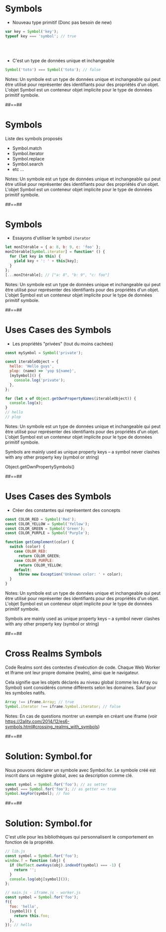 <!-- .slide: class="with-code" -->

# Symbols

<ul class="fragment" data-fragment-index="1"><li>Nouveau type primitif (Donc pas besoin de new)</li></ul>

```javascript
var key = Symbol('key');
typeof key === 'symbol'; // true
```

<!-- .element: class="fragment" -->

<br/>
<br/>

- C'est un type de données unique et inchangeable
<!-- .element: class="fragment" -->

```javascript
Symbol('toto') === Symbol('toto'); // false
```

<!-- .element: class="fragment" -->

Notes:
Un
symbole
est un type de données unique et inchangeable qui peut être utilisé pour représenter des identifiants pour des propriétés d'un objet. L'objet
Symbol
est un conteneur objet implicite pour le
type de données primitif
symbole.

##==##

<!-- .slide:-->

# Symbols

Liste des symbols proposés <!-- .element: class="fragment" data-fragment-index="1" -->

<ul class="fragment" data-fragment-index="1">
    <li>Symbol.match</li>
    <li>Symbol.iterator</li>
    <li>Symbol.replace</li>
    <li>Symbol.search</li>
    <li>etc ...</li>
</ul>

Notes:
Un symbole est un type de données unique et inchangeable qui peut être utilisé pour représenter des identifiants pour des propriétés d'un objet. L'objet Symbol est un conteneur objet implicite pour le type de données primitif symbole.

##==##

<!-- .slide: class="with-code" -->

# Symbols

- Essayons d'utiliser le symbol `iterator`

```javascript
let monItérable = { a: 8, b: 9, c: 'foo' };
monItérable[Symbol.iterator] = function* () {
  for (let key in this) {
    yield key + ': ' + this[key];
  }
};
[...monItérable]; // ["a: 8", "b: 9", "c: foo"]
```

Notes:
Un symbole est un type de données unique et inchangeable qui peut être utilisé pour représenter des identifiants pour des propriétés d'un objet. L'objet Symbol est un conteneur objet implicite pour le type de données primitif symbole.

##==##

<!-- .slide: class="with-code" -->

# Uses Cases des Symbols

- Les propriétés "privées" (tout du moins cachées)

```javascript
const mySymbol = Symbol('private');

const iterableObject = {
  hello: 'Hello guys',
  plop: (name) => 'yop ${name}',
  [mySymbol]() {
    console.log('private');
  },
};

for (let x of Object.getOwnPropertyNames(iterableObject)) {
  console.log(x);
}
// hello
// plop
```

Notes:
Un symbole est un type de données unique et inchangeable qui peut être utilisé pour représenter des identifiants pour des propriétés d'un objet. L'objet Symbol est un conteneur objet implicite pour le type de données primitif symbole.

Symbols are mainly used as unique property keys – a symbol never clashes with any other property key (symbol or string)

Object.getOwnPropertySymbols()

##==##

<!-- .slide: class="with-code" -->

# Uses Cases des Symbols

- Créer des constantes qui représentent des concepts

```javascript
const COLOR_RED = Symbol('Red');
const COLOR_YELLOW = Symbol('Yellow');
const COLOR_GREEN = Symbol('Green');
const COLOR_PURPLE = Symbol('Purple');

function getComplement(color) {
  switch (color) {
    case COLOR_RED:
      return COLOR_GREEN;
    case COLOR_PURPLE:
      return COLOR_YELLOW;
    default:
      throw new Exception('Unknown color: ' + color);
  }
}
```

Notes:
Un symbole est un type de données unique et inchangeable qui peut être utilisé pour représenter des identifiants pour des propriétés d'un objet. L'objet Symbol est un conteneur objet implicite pour le type de données primitif symbole.

Symbols are mainly used as unique property keys – a symbol never clashes with any other property key (symbol or string)

##==##

<!-- .slide: class="with-code" -->

# Cross Realms Symbols

Code Realms sont des contextes d'exécution de code. Chaque Web Worker et Iframe ont leur propre domaine (realm), ainsi que le navigateur.

Cela signifie que les objets déclarés au niveau global (comme les Array ou Symbol) sont considérés comme différents selon les domaines.
Sauf pour les symboles natifs.

```javascript
Array !== iframe.Array; // true
Symbol.iterator !== iframe.Symbol.iterator; // false
```

Notes:
En cas de questions montrer un exemple en créant une iframe (voir https://2ality.com/2014/12/es6-symbols.html#crossing_realms_with_symbols)

##==##

<!-- .slide: class="with-code" -->

# Solution: Symbol.for

Nous pouvons déclarer un symbole avec Symbol.for. Le symbole créé est inscrit dans un registre global, avec sa description comme clé.

<!-- .element: class="fragment" -->

```javascript
const symbol = Symbol.for('foo'); // as setter
symbol === Symbol.for('foo'); // as getter => true
Symbol.keyFor(symbol); // foo
```

<!-- .element: class="fragment" -->

##==##

<!-- .slide: class="with-code" -->

# Solution: Symbol.for

C'est utile pour les bibliothèques qui personnalisent le comportement en fonction de la propriété.

<!-- .element: class="fragment" -->

```javascript
// lib.js
const symbol = Symbol.for('foo');
window.f = function (obj) {
  if (Reflect.ownKeys(obj).indexOf(symbol) === -1) {
    return '';
  }
  console.log(obj[symbol]());
};
```

<!-- .element: class="fragment" -->

```javascript
// main.js - iframe.js - worker.js
const symbol = Symbol.for('foo');
f({
  foo: 'hello',
  [symbol]() {
    return this.foo;
  },
}); // hello
```

<!-- .element: class="fragment" -->
